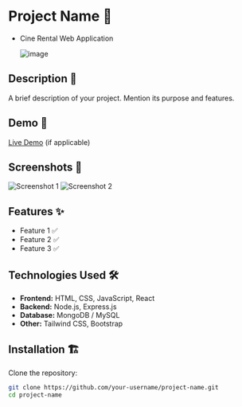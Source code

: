 # Project Name 🚀
- Cine Rental Web Application

  ![image](https://github.com/user-attachments/assets/72c79b20-b05f-4092-b2b6-d6fe66645b30)
 

## Description 📄
A brief description of your project. Mention its purpose and features.

## Demo 🔗
[Live Demo](https://your-live-demo-url.com) (if applicable)

## Screenshots 📸
![Screenshot 1](https://your-image-url.com)
![Screenshot 2](https://your-image-url.com)

## Features ✨
- Feature 1 ✅
- Feature 2 ✅
- Feature 3 ✅

## Technologies Used 🛠️
- **Frontend:** HTML, CSS, JavaScript, React
- **Backend:** Node.js, Express.js
- **Database:** MongoDB / MySQL
- **Other:** Tailwind CSS, Bootstrap

## Installation 🏗️
Clone the repository:
```bash
git clone https://github.com/your-username/project-name.git
cd project-name
